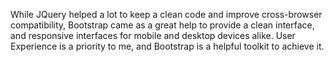 While JQuery helped a lot to keep a clean code and improve cross-browser compatibility, Bootstrap came as a great help to provide a clean interface, and responsive interfaces for mobile and desktop devices alike. User Experience is a priority to me, and Bootstrap is a helpful toolkit to achieve it.
